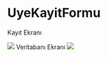 # UyeKayitFormu
 
Kayıt Ekranı

<img src="https://i.hizliresim.com/dnj2y5p.png">
Veritabanı Ekranı


<img src="https://i.hizliresim.com/f9mlbvw.PNG">
